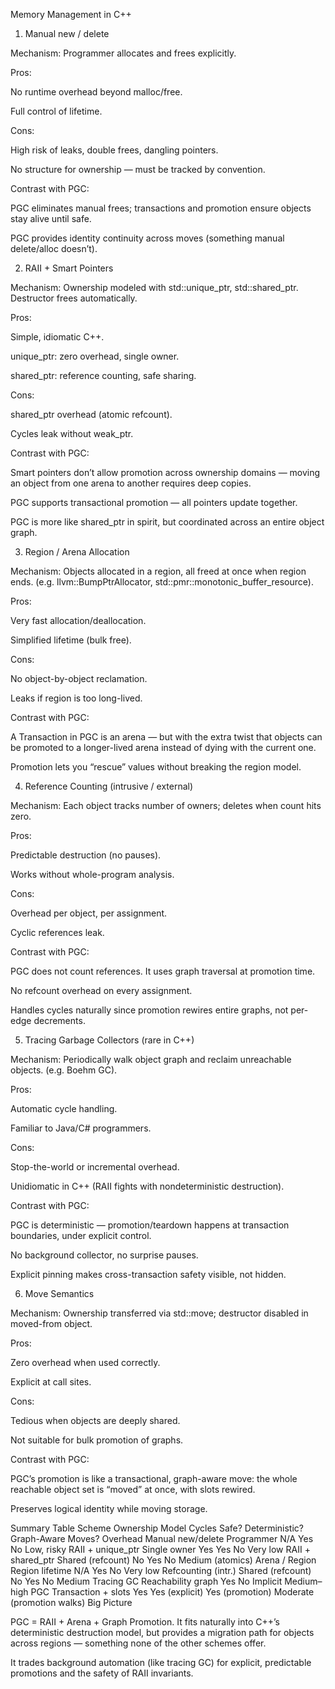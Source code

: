 Memory Management in C++
1. Manual new / delete

Mechanism: Programmer allocates and frees explicitly.

Pros:

No runtime overhead beyond malloc/free.

Full control of lifetime.

Cons:

High risk of leaks, double frees, dangling pointers.

No structure for ownership — must be tracked by convention.

Contrast with PGC:

PGC eliminates manual frees; transactions and promotion ensure objects stay alive until safe.

PGC provides identity continuity across moves (something manual delete/alloc doesn’t).

2. RAII + Smart Pointers

Mechanism: Ownership modeled with std::unique_ptr, std::shared_ptr. Destructor frees automatically.

Pros:

Simple, idiomatic C++.

unique_ptr: zero overhead, single owner.

shared_ptr: reference counting, safe sharing.

Cons:

shared_ptr overhead (atomic refcount).

Cycles leak without weak_ptr.

Contrast with PGC:

Smart pointers don’t allow promotion across ownership domains — moving an object from one arena to another requires deep copies.

PGC supports transactional promotion — all pointers update together.

PGC is more like shared_ptr in spirit, but coordinated across an entire object graph.

3. Region / Arena Allocation

Mechanism: Objects allocated in a region, all freed at once when region ends. (e.g. llvm::BumpPtrAllocator, std::pmr::monotonic_buffer_resource).

Pros:

Very fast allocation/deallocation.

Simplified lifetime (bulk free).

Cons:

No object-by-object reclamation.

Leaks if region is too long-lived.

Contrast with PGC:

A Transaction in PGC is an arena — but with the extra twist that objects can be promoted to a longer-lived arena instead of dying with the current one.

Promotion lets you “rescue” values without breaking the region model.

4. Reference Counting (intrusive / external)

Mechanism: Each object tracks number of owners; deletes when count hits zero.

Pros:

Predictable destruction (no pauses).

Works without whole-program analysis.

Cons:

Overhead per object, per assignment.

Cyclic references leak.

Contrast with PGC:

PGC does not count references. It uses graph traversal at promotion time.

No refcount overhead on every assignment.

Handles cycles naturally since promotion rewires entire graphs, not per-edge decrements.

5. Tracing Garbage Collectors (rare in C++)

Mechanism: Periodically walk object graph and reclaim unreachable objects. (e.g. Boehm GC).

Pros:

Automatic cycle handling.

Familiar to Java/C# programmers.

Cons:

Stop-the-world or incremental overhead.

Unidiomatic in C++ (RAII fights with nondeterministic destruction).

Contrast with PGC:

PGC is deterministic — promotion/teardown happens at transaction boundaries, under explicit control.

No background collector, no surprise pauses.

Explicit pinning makes cross-transaction safety visible, not hidden.

6. Move Semantics

Mechanism: Ownership transferred via std::move; destructor disabled in moved-from object.

Pros:

Zero overhead when used correctly.

Explicit at call sites.

Cons:

Tedious when objects are deeply shared.

Not suitable for bulk promotion of graphs.

Contrast with PGC:

PGC’s promotion is like a transactional, graph-aware move: the whole reachable object set is “moved” at once, with slots rewired.

Preserves logical identity while moving storage.

Summary Table
Scheme	Ownership Model	Cycles Safe?	Deterministic?	Graph-Aware Moves?	Overhead
Manual new/delete	Programmer	N/A	Yes	No	Low, risky
RAII + unique_ptr	Single owner	Yes	Yes	No	Very low
RAII + shared_ptr	Shared (refcount)	No	Yes	No	Medium (atomics)
Arena / Region	Region lifetime	N/A	Yes	No	Very low
Refcounting (intr.)	Shared (refcount)	No	Yes	No	Medium
Tracing GC	Reachability graph	Yes	No	Implicit	Medium–high
PGC	Transaction + slots	Yes	Yes (explicit)	Yes (promotion)	Moderate (promotion walks)
Big Picture

PGC = RAII + Arena + Graph Promotion.
It fits naturally into C++’s deterministic destruction model, but provides a migration path for objects across regions — something none of the other schemes offer.

It trades background automation (like tracing GC) for explicit, predictable promotions and the safety of RAII invariants.